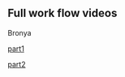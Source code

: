 ## Full work flow videos

Bronya 

[part1](https://mega.nz/file/7L5TmDBC#8yr1tRAiJY7O6aOW5YSkBnykNaLtUEhra1Gdlm38Oek)

[part2](https://mega.nz/file/WHoygBaT#QSu0U7XcsF0yg_g1I2hvx_h8bTvZLLn5uSNYJ4gXZjw)
